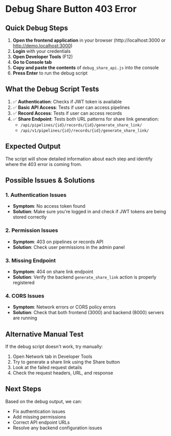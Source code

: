 # Debug Share Button 403 Error

## Quick Debug Steps

1. **Open the frontend application** in your browser (http://localhost:3000 or http://demo.localhost:3000)
2. **Login** with your credentials
3. **Open Developer Tools** (F12)
4. **Go to Console tab**
5. **Copy and paste the contents** of `debug_share_api.js` into the console
6. **Press Enter** to run the debug script

## What the Debug Script Tests

1. ✅ **Authentication**: Checks if JWT token is available
2. ✅ **Basic API Access**: Tests if user can access pipelines
3. ✅ **Record Access**: Tests if user can access records  
4. ✅ **Share Endpoint**: Tests both URL patterns for share link generation:
   - `/api/pipelines/{id}/records/{id}/generate_share_link/`
   - `/api/v1/pipelines/{id}/records/{id}/generate_share_link/`

## Expected Output

The script will show detailed information about each step and identify where the 403 error is coming from.

## Possible Issues & Solutions

### 1. Authentication Issues
- **Symptom**: No access token found
- **Solution**: Make sure you're logged in and check if JWT tokens are being stored correctly

### 2. Permission Issues  
- **Symptom**: 403 on pipelines or records API
- **Solution**: Check user permissions in the admin panel

### 3. Missing Endpoint
- **Symptom**: 404 on share link endpoint
- **Solution**: Verify the backend `generate_share_link` action is properly registered

### 4. CORS Issues
- **Symptom**: Network errors or CORS policy errors
- **Solution**: Check that both frontend (3000) and backend (8000) servers are running

## Alternative Manual Test

If the debug script doesn't work, try manually:

1. Open Network tab in Developer Tools
2. Try to generate a share link using the Share button
3. Look at the failed request details
4. Check the request headers, URL, and response

## Next Steps

Based on the debug output, we can:
- Fix authentication issues
- Add missing permissions
- Correct API endpoint URLs
- Resolve any backend configuration issues